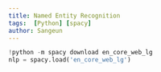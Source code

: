 ```yaml
---
title: Named Entity Recognition
tags:  [Python] [spacy] 
author: Sangeun
---
```


```python
!python -m spacy download en_core_web_lg
nlp = spacy.load('en_core_web_lg')
```